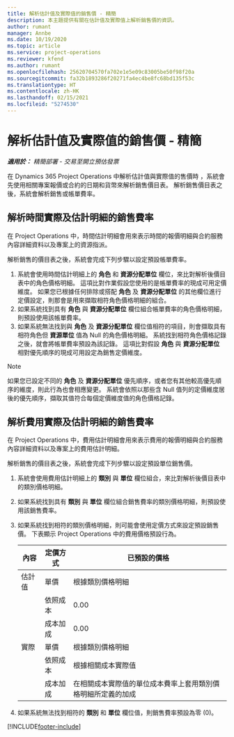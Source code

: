 ```yaml
---
title: 解析估計值及實際值的銷售價 - 精簡
description: 本主題提供有關在估計值及實際值上解析銷售價的資訊。
author: rumant
manager: Annbe
ms.date: 10/19/2020
ms.topic: article
ms.service: project-operations
ms.reviewer: kfend
ms.author: rumant
ms.openlocfilehash: 25620704570fa702e1e5e09c83005be50f98f20a
ms.sourcegitcommit: fa32b1893286f20271fa4ec4be8fc68bd135f53c
ms.translationtype: HT
ms.contentlocale: zh-HK
ms.lasthandoff: 02/15/2021
ms.locfileid: "5274530"
---
```

# <a name="resolve-sales-prices-for-estimates-and-actuals---lite"></a>解析估計值及實際值的銷售價 - 精簡

_**適用於：** 精簡部署 - 交易至開立預估發票_

在 Dynamics 365 Project Operations 中解析估計值與實際值的售價時 ，系統會先使用相關專案報價或合約的日期和貨幣來解析銷售價目表。 解析銷售價目表之後，系統會解析銷售或帳單費率。

## <a name="resolve-sales-rates-on-actual-and-estimate-lines-for-time"></a>解析時間實際及估計明細的銷售費率

在 Project Operations 中，時間估計明細會用來表示時間的報價明細與合約服務內容詳細資料以及專案上的資源指派。

解析銷售的價目表之後，系統會完成下列步驟以設定預設帳單費率。

1. 系統會使用時間估計明細上的 **角色** 和 **資源分配單位** 欄位，來比對解析後價目表中的角色價格明細。 這項比對作業假設您使用的是帳單費率的現成可用定價維度。 如果您已根據任何排除或搭配 **角色** 及 **資源分配單位** 的其他欄位進行定價設定，則那會是用來擷取相符角色價格明細的組合。
2. 如果系統找到具有 **角色** 與 **資源分配單位** 欄位組合帳單費率的角色價格明細，則預設使用該帳單費率。
3. 如果系統無法找到與 **角色** 及 **資源分配單位** 欄位值相符的項目，則會擷取具有相符角色但 **資源單位** 值為 Null 的角色價格明細。 系統找到相符角色價格記錄之後，就會將帳單費率預設為該記錄。 這項比對假設 **角色** 與 **資源分配單位** 相對優先順序的現成可用設定為銷售定價維度。

> [!NOTE]
> 如果您已設定不同的 **角色** 及 **資源分配單位** 優先順序，或者您有其他較高優先順序的維度，則此行為也會相應變更。 系統會依照以那些含 Null 值列的定價維度居後的優先順序，擷取其值符合每個定價維度值的角色價格記錄。

## <a name="resolve-sales-rates-on-actual-and-estimate-lines-for-expense"></a>解析費用實際及估計明細的銷售費率

在 Project Operations 中，費用估計明細會用來表示費用的報價明細與合約服務內容詳細資料以及專案上的費用估計明細。

解析銷售的價目表之後，系統會完成下列步驟以設定預設單位銷售價。

1. 系統會使用費用估計明細上的 **類別** 與 **單位** 欄位組合，來比對解析後價目表中的類別價格明細。
2. 如果系統找到具有 **類別** 與 **單位** 欄位組合銷售費率的類別價格明細，則預設使用該銷售費率。
3. 如果系統找到相符的類別價格明細，則可能會使用定價方式來設定預設銷售價。 下表顯示 Project Operations 中的費用價格預設行為。

    | 內容 | 定價方式 | 已預設的價格 |
    | --- | --- | --- |
    | 估計值 | 單價 | 根據類別價格明細 |
    | &nbsp; | 依照成本 | 0.00 |
    | &nbsp; | 成本加成 | 0.00 |
    | 實際 | 單價 | 根據類別價格明細 |
    | &nbsp; | 依照成本 | 根據相關成本實際值 |
    | &nbsp; | 成本加成 | 在相關成本實際值的單位成本費率上套用類別價格明細所定義的加成 |

4. 如果系統無法找到相符的 **類別** 和 **單位** 欄位值，則銷售費率預設為零 (0)。


[!INCLUDE[footer-include](../../includes/footer-banner.md)]